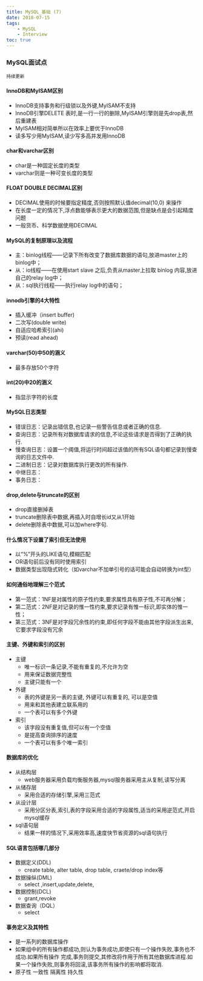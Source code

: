 ```yaml
---
title: MySQL_基础 (7)
date: 2018-07-15
tags: 
    - MySQL
    - Interview
toc: true
---
```


### MySQL面试点
    持续更新

<!-- more -->

#### InnoDB和MyISAM区别
- InnoDB支持事务和行级锁以及外键,MyISAM不支持
- InnoDB引擎DELETE 表时,是一行一行的删除,MyISAM引擎则是先drop表,然后重建表
- MyISAM相对简单所以在效率上要优于InnoDB
- 读多写少用MyISAM,读少写多高并发用InnoDB

#### char和varchar区别
- char是一种固定长度的类型
- varchar则是一种可变长度的类型

#### FLOAT DOUBLE DECIMAL区别
- DECIMAL使用的时候要指定精度,否则按照默认值decimal(10,0) 来操作
- 在长度一定的情况下,浮点数能够表示更大的数据范围,但是缺点是会引起精度问题
- 一般货币、科学数据使用DECIMAL

#### MySQL的复制原理以及流程
- 主：binlog线程——记录下所有改变了数据库数据的语句,放进master上的binlog中；
- 从：io线程——在使用start slave 之后,负责从master上拉取 binlog 内容,放进 自己的relay log中；
- 从：sql执行线程——执行relay log中的语句；

#### innodb引擎的4大特性
- 插入缓冲（insert buffer)
- 二次写(double write)
- 自适应哈希索引(ahi)
- 预读(read ahead)

#### varchar(50)中50的涵义
- 最多存放50个字符

#### int(20)中20的涵义  
- 指显示字符的长度

#### MySQL日志类型
- 错误日志：记录出错信息,也记录一些警告信息或者正确的信息.
- 查询日志：记录所有对数据库请求的信息,不论这些请求是否得到了正确的执行.
- 慢查询日志：设置一个阈值,将运行时间超过该值的所有SQL语句都记录到慢查询的日志文件中.
- 二进制日志：记录对数据库执行更改的所有操作.
- 中继日志：
- 事务日志：

#### drop,delete与truncate的区别
- drop直接删掉表 
- truncate删除表中数据,再插入时自增长id又从1开始 
- delete删除表中数据,可以加where字句.

#### 什么情况下设置了索引但无法使用 
- 以“%”开头的LIKE语句,模糊匹配
- OR语句前后没有同时使用索引
- 数据类型出现隐式转化（如varchar不加单引号的话可能会自动转换为int型）

#### 如何通俗地理解三个范式
- 第一范式：1NF是对属性的原子性约束,要求属性具有原子性,不可再分解；
- 第二范式：2NF是对记录的惟一性约束,要求记录有惟一标识,即实体的惟一性；  
- 第三范式：3NF是对字段冗余性的约束,即任何字段不能由其他字段派生出来,它要求字段没有冗余

#### 主键、外键和索引的区别
- 主键
    * 唯一标识一条记录,不能有重复的,不允许为空
    * 用来保证数据完整性
    * 主键只能有一个
- 外键
    * 表的外键是另一表的主键, 外键可以有重复的, 可以是空值
    * 用来和其他表建立联系用的
    * 一个表可以有多个外键
- 索引
    * 该字段没有重复值,但可以有一个空值
    * 是提高查询排序的速度
    * 一个表可以有多个唯一索引

#### 数据库的优化
- 从结构层
    * web服务器采用负载均衡服务器,mysql服务器采用主从复制,读写分离
- 从储存层
    * 采用合适的存储引擎,采用三范式
- 从设计层
    * 采用分区分表,索引,表的字段采用合适的字段属性,适当的采用逆范式,开启mysql缓存
- sql语句层
    * 结果一样的情况下,采用效率高,速度快节省资源的sql语句执行

#### SQL语言包括哪几部分
- 数据定义(DDL)
    * create table, alter table, drop table, craete/drop index等
- 数据操纵(DML)
    * select ,insert,update,delete,
- 数据控制(DCL)
    * grant,revoke
- 数据查询（DQL）
    * select

#### 事务定义及其特性
- 是一系列的数据库操作
- 如果组中的所有操作都成功,则认为事务成功,即使只有一个操作失败,事务也不成功.如果所有操作 完成,事务则提交,其修改将作用于所有其他数据库进程.如果一个操作失败,则事务将回滚,该事务所有操作的影响都将取消.
- 原子性 一致性 隔离性 持久性

